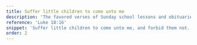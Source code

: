 ```yaml
---
title: Suffer little children to come unto me
description: 'The favored verses of Sunday school lessons and obituaries.'
reference: 'Luke 18:16'
snippet: 'Suffer little children to come unto me, and forbid them not.'
order: 2
---
```

